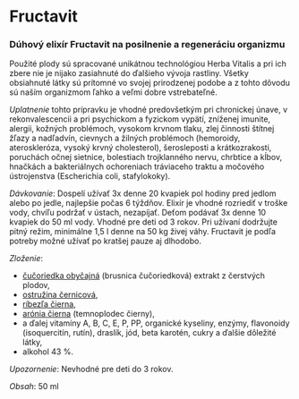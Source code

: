 Fructavit
=========

### Dúhový elixír Fructavit na posilnenie a regeneráciu organizmu

Použité plody sú spracované unikátnou technológiou Herba Vitalis a pri ich zbere
nie je nijako zasiahnuté do ďalšieho vývoja rastliny. Všetky obsiahnuté látky sú
prítomné vo svojej prirodzenej podobe a z tohto dôvodu sú naším organizmom ľahko
a veľmi dobre vstrebateľné.

*Uplatnenie* tohto prípravku je vhodné predovšetkým pri chronickej únave, v
rekonvalescencii a pri psychickom a fyzickom vypätí, zníženej imunite, alergii,
kožných problémoch, vysokom krvnom tlaku, zlej činnosti štítnej žľazy a
nadľadvín, cievnych a žilných problémoch (hemoroidy, ateroskleróza, vysoký krvný
cholesterol), šerosleposti a krátkozrakosti, poruchách očnej sietnice,
bolestiach trojklanného nervu, chrbtice a kĺbov, hnačkách a bakteriálnych
ochoreniach tráviaceho traktu a močového ústrojenstva (Escherichia coli,
stafylokoky).

*Dávkovanie*: Dospelí užívať 3x denne 20 kvapiek pol hodiny pred jedlom alebo po
jedle, najlepšie počas 6 týždňov. Elixír je vhodné rozriediť v troške vody,
chvíľu podržať v ústach, nezapíjať. Deťom podávať 3x denne 10 kvapiek do 50 ml
vody. Vhodné pre deti od 3 rokov. Pri užívaní dodržujte pitný režim, minimálne
1,5 l denne na 50 kg živej váhy. Fructavit je podľa potreby možné užívať po
kratšej pauze aj dlhodobo.

*Zloženie*:

* [čučoriedka obyčajná](/sip/bylinky/brusnica-cucoriedkova) (brusnica čučoriedková) extrakt z čerstvých plodov,
* [ostružina černicová](/sip/bylinky/ostruzina-cernicova),
* [ríbezľa čierna](/sip/bylinky/ribezla-cierna),
* [arónia čierna](/sip/bylinky/aronia-cierna) (temnoplodec čierny),
* a ďalej vitamíny A, B, C, E, P, PP, organické kyseliny, enzýmy, flavonoidy (isoquercitín, rutín), draslík, jód, beta karotén, cukry a ďalšie dôležité látky,
* alkohol 43 %.

*Upozornenie*: Nevhodné pre deti do 3 rokov.

*Obsah*: 50 ml
